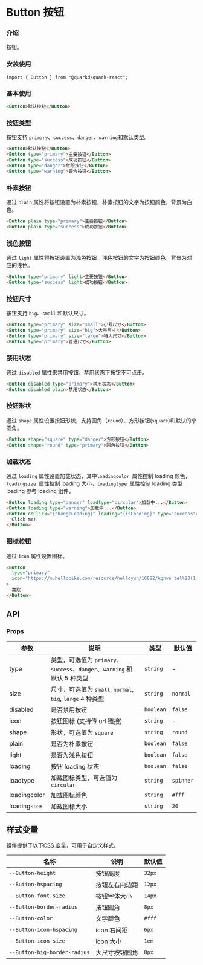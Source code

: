 # Button 按钮

### 介绍

按钮。

### 安装使用

```tsx
import { Button } from "@quarkd/quark-react";
```

### 基本使用

```html
<Button>默认按钮</Button>
```

### 按钮类型

按钮支持 `primary`、`success`、`danger`、`warning`和默认类型。

```html
<Button>默认按钮</Button>
<Button type="primary">主要按钮</Button>
<Button type="success">成功按钮</Button>
<Button type="danger">危险按钮</Button>
<Button type="warning">警告按钮</Button>
```

### 朴素按钮

通过 `plain` 属性将按钮设置为朴素按钮，朴素按钮的文字为按钮颜色，背景为白色。

```html
<Button plain type="primary">主要按钮</Button>
<Button plain type="success">成功按钮</Button>
```

### 浅色按钮

通过 `light` 属性将按钮设置为浅色按钮，浅色按钮的文字为按钮颜色，背景为对应的浅色。

```html
<Button type="primary" light>主要按钮</Button>
<Button type="success" light>成功按钮</Button>
```

### 按钮尺寸

按钮支持 `big`、`small` 和默认尺寸。

```html
<Button type="primary" size="small">小号尺寸</Button>
<Button type="primary" size="big">大号尺寸</Button>
<Button type="primary" size="large">特大尺寸</Button>
<Button type="primary">普通尺寸</Button>
```

### 禁用状态

通过 `disabled` 属性来禁用按钮，禁用状态下按钮不可点击。

```html
<Button disabled type="primary">禁用状态</Button>
<Button disabled plain>禁用状态</Button>
```

### 按钮形状

通过 `shape` 属性设置按钮形状，支持圆角（`round`）、方形按钮(`square`)和默认的小圆角。

```html
<Button shape="square" type="danger">方形按钮</Button>
<Button shape="round" type="primary">圆角按钮</Button>
```

### 加载状态

通过 `loading` 属性设置加载状态，其中`loadingcolor `属性控制 loading 颜色，`loadingsize `属性控制 loading 大小，`loadingtype `属性控制 loading 类型，loading 参考 loading 组件，

```html
<Button loading type="danger" loadtype="circular">加载中...</Button>
<Button loading type="warning">加载中...</Button>
<Button onClick="{changeLoading}" loading="{isLoading}" type="success">
  Click me!
</Button>
```

### 图标按钮

通过 `icon` 属性设置图标。

```html
<Button
  type="primary"
  icon="https://m.hellobike.com/resource/helloyun/16682/Agnve_tel%20(1).png"
>
  喜欢
</Button>
```

## API

### Props

| 参数         | 说明                                                                     | 类型      | 默认值    |
| ------------ | ------------------------------------------------------------------------ | --------- | --------- |
| type         | 类型，可选值为 `primary`、`success`、`danger`、`warning` 和默认 5 种类型 | `string`  | -         |
| size         | 尺寸，可选值为 `small`, `normal`, `big`, `large` 4 种类型                | `string`  | `normal`  |
| disabled     | 是否禁用按钮                                                             | `boolean` | `false`   |
| icon         | 按钮图标 (支持传 url 链接)                                               | `string`  | -         |
| shape        | 形状，可选值为 `square`                                                  | `string`  | `round`   |
| plain        | 是否为朴素按钮                                                           | `boolean` | `false `  |
| light        | 是否为浅色按钮                                                           | `boolean` | `false `  |
| loading      | 按钮 loading 状态                                                        | `boolean` | `false`   |
| loadtype     | 加载图标类型，可选值为 `circular`                                        | `string`  | `spinner` |
| loadingcolor | 加载图标颜色                                                             | `string`  | `#fff`    |
| loadingsize  | 加载图标大小                                                             | `string`  | `20`      |

## 样式变量

组件提供了以下[CSS 变量](https://developer.mozilla.org/zh-CN/docs/Web/CSS/Using_CSS_custom_properties)，可用于自定义样式。

| 名称                         | 说明           | 默认值 |
| ---------------------------- | -------------- | ------ |
| `--Button-height`            | 按钮高度       | `32px` |
| `--Button-hspacing`          | 按钮左右内边距 | `12px` |
| `--Button-font-size`         | 按钮字体大小   | `14px` |
| `--Button-border-radius`     | 按钮圆角       | `8px`  |
| `--Button-color`             | 文字颜色       | `#fff` |
| `--Button-icon-hspacing`     | icon 右间距    | `6px`  |
| `--Button-icon-size`         | icon 大小      | `1em`  |
| `--Button-big-border-radius` | 大尺寸按钮圆角 | `8px`  |
